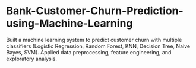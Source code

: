 # Bank-Customer-Churn-Prediction-using-Machine-Learning
Built a machine learning system to predict customer churn with multiple classifiers (Logistic Regression, Random Forest, KNN, Decision Tree, Naive Bayes, SVM). Applied data preprocessing, feature engineering, and exploratory analysis. 
